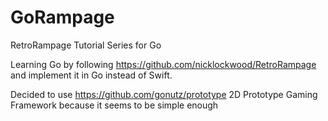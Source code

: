 # GoRampage
RetroRampage Tutorial Series for Go

Learning Go by following https://github.com/nicklockwood/RetroRampage and implement it in Go instead of Swift.

Decided to use https://github.com/gonutz/prototype 2D Prototype Gaming Framework because it seems to be simple enough 
